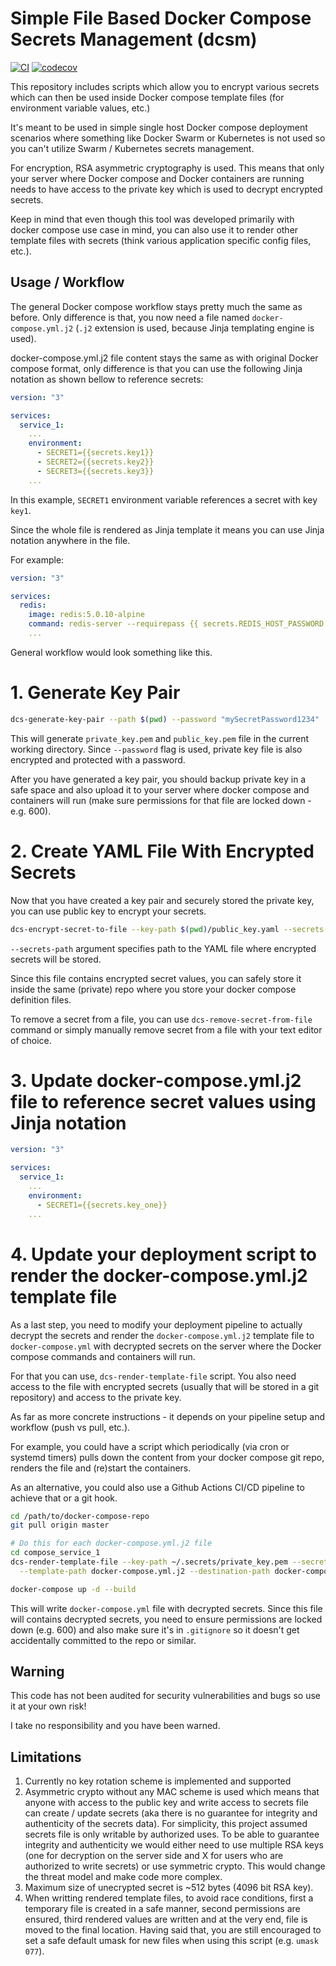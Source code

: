 # Simple File Based Docker Compose Secrets Management (dcsm)

[![CI](https://github.com/Kami/python-dcsm/workflows/CI/badge.svg?branch=master)](https://github.com/Kami/python-dcsm/actions) 
[![codecov](https://codecov.io/gh/Kami/python-dcsm/branch/master/graph/badge.svg?token=TQ1SVRY8Z1)](https://codecov.io/gh/Kami/python-dcsm)

This repository includes scripts which allow you to encrypt various secrets which can then be
used inside Docker compose template files (for environment variable values, etc.)

It's meant to be used in simple single host Docker compose deployment scenarios where something
like Docker Swarm or Kubernetes is not used so you can't utilize Swarm / Kubernetes secrets
management.

For encryption, RSA asymmetric cryptography is used. This means that only your server where
Docker compose and Docker containers are running needs to have access to the private key which
is used to decrypt encrypted secrets.

Keep in mind that even though this tool was developed primarily with docker compose use case in
mind, you can also use it to render other template files with secrets (think various application
specific config files, etc.).

## Usage / Workflow

The general Docker compose workflow stays pretty much the same as before. Only difference is
that, you now need a file named ``docker-compose.yml.j2`` (``.j2`` extension is used, because
Jinja templating engine is used).

docker-compose.yml.j2 file content stays the same as with original Docker compose format, only
difference is that you can use the following Jinja notation as shown bellow to reference secrets:

```yaml
version: "3"

services:
  service_1:
    ...
    environment:
      - SECRET1={{secrets.key1}}
      - SECRET2={{secrets.key2}}
      - SECRET3={{secrets.key3}}
    ...
```

In this example, ``SECRET1`` environment variable references a secret with key ``key1``.

Since the whole file is rendered as Jinja template it means you can use Jinja notation anywhere in
the file.

For example:

```yaml
version: "3"

services:
  redis:
    image: redis:5.0.10-alpine
    command: redis-server --requirepass {{ secrets.REDIS_HOST_PASSWORD }}
    ...
```

General workflow would look something like this.

# 1. Generate Key Pair

```bash
dcs-generate-key-pair --path $(pwd) --password "mySecretPassword1234"
```

This will generate ``private_key.pem`` and ``public_key.pem`` file in the current working
directory. Since ``--password`` flag is used, private key file is also encrypted and protected
with a password.

After you have generated a key pair, you should backup private key in a safe space and also upload
it to your server where docker compose and containers will run (make sure permissions for that file
are locked down - e.g. 600).

# 2. Create YAML File With Encrypted Secrets

Now that you have created a key pair and securely stored the private key, you can use public
key to encrypt your secrets.

```bash
dcs-encrypt-secret-to-file --key-path $(pwd)/public_key.yaml --secrets-path $(pwd)/secrets.yaml REDIS_HOST_PASSWORD super_secret_value
```

``--secrets-path`` argument specifies path to the YAML file where encrypted secrets will be stored.

Since this file contains encrypted secret values, you can safely store it inside the same (private)
repo where you store your docker compose definition files.

To remove a secret from a file, you can use ``dcs-remove-secret-from-file`` command or simply
manually remove secret from a file with your text editor of choice.

# 3. Update docker-compose.yml.j2 file to reference secret values using Jinja notation

```yaml
version: "3"

services:
  service_1:
    ...
    environment:
      - SECRET1={{secrets.key_one}}
    ...
```

# 4. Update your deployment script to render the docker-compose.yml.j2 template file

As a last step, you need to modify your deployment pipeline to actually decrypt the secrets and
render the ``docker-compose.yml.j2`` template file to ``docker-compose.yml`` with decrypted
secrets on the server where the Docker compose commands and containers will run.

For that you can use, ``dcs-render-template-file`` script. You also need access to the file
with encrypted secrets (usually that will be stored in a git repository) and access to the
private key.

As far as more concrete instructions - it depends on your pipeline setup and workflow (push vs
pull, etc.).

For example, you could have a script which periodically (via cron or systemd timers) pulls
down the content from your docker compose git repo, renders the file and (re)start the
containers.

As an alternative, you could also use a Github Actions CI/CD pipeline to achieve that or a
git hook.

```bash
cd /path/to/docker-compose-repo
git pull origin master

# Do this for each docker-compose.yml.j2 file
cd compose_service_1
dcs-render-template-file --key-path ~/.secrets/private_key.pem --secrets-path ~/compose-secrets/secrets.yaml \
  --template-path docker-compose.yml.j2 --destination-path docker-compose.yml

docker-compose up -d --build
```

This will write ``docker-compose.yml`` file with decrypted secrets. Since this file will contains
decrypted secrets, you need to ensure permissions are locked down (e.g. 600) and also make sure
it's in ``.gitignore`` so it doesn't get accidentally committed to the repo or similar.

## Warning

This code has not been audited for security vulnerabilities and bugs so use it at your own risk!

I take no responsibility and you have been warned.

## Limitations

1. Currently no key rotation scheme is implemented and supported
2. Asymmetric crypto without any MAC scheme is used which means that anyone with access to the
   public key and write access to secrets file can create / update secrets (aka there is no
   guarantee for integrity and authenticity of the secrets data). For simplicity, this project
   assumed secrets file is only writable by authorized uses. To be able to guarantee integrity and
   authenticity we would either need to use multiple RSA keys (one for decryption on the server
   side and X for users who are authorized to write secrets) or use symmetric crypto. This would
   change the threat model and make code more complex.
3. Maximum size of unecrypted secret is ~512 bytes (4096 bit RSA key).
4. When writting rendered template files, to avoid race conditions, first a temporary file is
   created in a safe manner, second permissions are ensured, third rendered values are written and
   at the very end, file is moved to the final location. Having said that, you are still encouraged
   to set a safe default umask for new files when using this script (e.g. ``umask 077``).
